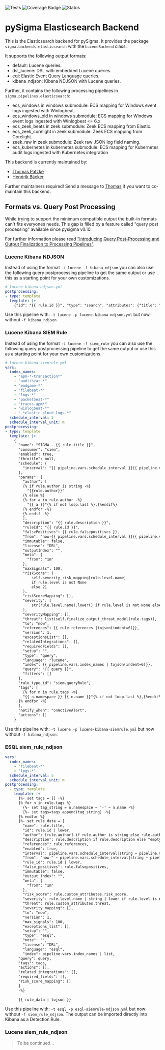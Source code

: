 ![Tests](https://github.com/SigmaHQ/pySigma-backend-elasticsearch/actions/workflows/test.yml/badge.svg)
![Coverage
Badge](https://img.shields.io/endpoint?url=https://gist.githubusercontent.com/thomaspatzke/3c445ef26310e9f2d2ca09c697db1c71/raw/SigmaHQ-pySigma-backend-elasticsearch.json)
![Status](https://img.shields.io/badge/Status-release-green)

# pySigma Elasticsearch Backend

This is the Elasticsearch backend for pySigma. It provides the package `sigma.backends.elasticsearch` with the `LuceneBackend` class.

It supports the following output formats:

* default: Lucene queries.
* dsl_lucene: DSL with embedded Lucene queries.
* eql: Elastic Event Query Language queries.
* kibana_ndjson: Kibana NDJSON with Lucene queries.

Further, it contains the following processing pipelines in `sigma.pipelines.elasticsearch`:

* ecs_windows in windows submodule: ECS mapping for Windows event logs ingested with Winlogbeat.
* ecs_windows_old in windows submodule: ECS mapping for Windows event logs ingested with Winlogbeat <= 6.x.
* ecs_zeek_beats in zeek submodule: Zeek ECS mapping from Elastic.
* ecs_zeek_corelight in zeek submodule: Zeek ECS mapping from Corelight.
* zeek_raw in zeek submodule: Zeek raw JSON log field naming.
* ecs_kubernetes in kubernetes submodule: ECS mapping for Kubernetes audit logs ingested with Kubernetes integration

This backend is currently maintained by:

* [Thomas Patzke](https://github.com/SigmaHQ/)
* [Hendrik Bäcker](https://github.com/andurin)

Further maintainers required! Send a message to [Thomas](mailto:thomas@patzke.org) if you want to co-maintain this
backend.

## Formats vs. Query Post Processing

While trying to support the minimum compatible output the built-in formats can't fits everyones needs. This gap is filled by a feature called "query post processing" available since pysigma v0.10.

For further information please read ["Introducing Query Post-Processing and Output Finalization to Processing Pipelines"](https://medium.com/sigma-hq/introducing-query-post-processing-and-output-finalization-to-processing-pipelines-4bfe74087ac1).

### Lucene Kibana NDJSON

Instead of using the format `-t lucene -f kibana_ndjson` you can also use the following query postprocessing pipeline
to get the same output or use this as a starting point for your own customizations.

```yaml
# lucene-kibana-ndjson.yml
postprocessing:
- type: template
  template: |+
    {"id": "{{ rule.id }}", "type": "search", "attributes": {"title": "SIGMA - {{ rule.title }}", "description": "{{ rule.description }}", "hits": 0, "columns": [], "sort": ["@timestamp", "desc"], "version": 1, "kibanaSavedObjectMeta": {"searchSourceJSON": "{\"index\": \"beats-*\", \"filter\": [], \"highlight\": {\"pre_tags\": [\"@kibana-highlighted-field@\"], \"post_tags\": [\"@/kibana-highlighted-field@\"], \"fields\": {\"*\": {}}, \"require_field_match\": false, \"fragment_size\": 2147483647}, \"query\": {\"query_string\": {\"query\": \"{{ query }}\", \"analyze_wildcard\": true}}}"}}, "references": [{"id": "beats-*", "name": "kibanaSavedObjectMeta.searchSourceJSON.index", "type": "index-pattern"}]}
```

Use this pipeline with: `-t lucene -p lucene-kibana-ndjson.yml` but now without `-f kibana_ndjson`.

### Lucene Kibana SIEM Rule

Instead of using the format `-t lucene -f siem_rule` you can also use the following query postprocessing pipeline
to get the same output or use this as a starting point for your own customizations.

```yaml
# lucene-kibana-siemrule.yml
vars:
  index_names: 
    - "apm-*-transaction*"
    - "auditbeat-*"
    - "endgame-*"
    - "filebeat-*"
    - "logs-*"
    - "packetbeat-*"
    - "traces-apm*"
    - "winlogbeat-*"
    - "-*elastic-cloud-logs-*"
  schedule_interval: 5
  schedule_interval_unit: m
postprocessing:
- type: template
  template: |+
    {
      "name": "SIGMA - {{ rule.title }}",
      "consumer": "siem",
      "enabled": true,
      "throttle": null,
      "schedule": {
        "interval": "{{ pipeline.vars.schedule_interval }}{{ pipeline.vars.schedule_interval_unit }}"
      },
      "params": {
        "author": [
        {% if rule.author is string -%}
          "{{rule.author}}"
        {% else %}
        {% for a in rule.author -%}
          "{{ a }}"{% if not loop.last %},{%endif%}
        {% endfor -%}
        {% endif -%} 
        ],
        "description": "{{ rule.description }}",
        "ruleId": "{{ rule.id }}",
        "falsePositives": {{ rule.falsepositives }},
        "from": "now-{{ pipeline.vars.schedule_interval }}{{ pipeline.vars.schedule_interval_unit }}",
        "immutable": false,
        "license": "DRL",
        "outputIndex": "",
        "meta": {
          "from": "1m"
        },
        "maxSignals": 100,
        "riskScore": (
            self.severity_risk_mapping[rule.level.name]
            if rule.level is not None
            else 21
        ),
        "riskScoreMapping": [],
        "severity": (
            str(rule.level.name).lower() if rule.level is not None else "low"
        ),
        "severityMapping": [],
        "threat": list(self.finalize_output_threat_model(rule.tags)),
        "to": "now",
        "references": {{ rule.references |tojson(indent=6)}},
        "version": 1,
        "exceptionsList": [],
        "relatedIntegrations": [],
        "requiredFields": [],
        "setup": "",
        "type": "query",
        "language": "lucene",
        "index": {{ pipeline.vars.index_names | tojson(indent=6)}},
        "query": "{{ query }}",
        "filters": []
      },
      "rule_type_id": "siem.queryRule",
      "tags": [
        {% for n in rule.tags -%}
        "{{ n.namespace }}-{{ n.name }}"{% if not loop.last %},{%endif%}
      {% endfor -%}
      ],
      "notify_when": "onActiveAlert",
      "actions": []
    }
```

Use this pipeline with: `-t lucene -p lucene-kibana-siemrule.yml` but now without `-f kibana_ndjson`.

### ESQL siem_rule_ndjson
```yaml
vars:
  index_names: 
    - "filebeat-*"
    - "logs-*"
  schedule_interval: 5
  schedule_interval_unit: m
postprocessing:
  - type: template
    template: |+
      {%- set tags = [] -%}
      {% for n in rule.tags %}
        {%- set tag_string = n.namespace ~ '-' ~ n.name -%}
        {%- set tags=tags.append(tag_string) -%}
      {% endfor %}
      {%- set rule_data = {
        "name": rule.title,
        "id": rule.id | lower,
        "author": [rule.author] if rule.author is string else rule.author or [],
        "description": rule.description if rule.description else "empty description",
        "references": rule.references,
        "enabled": true,
        "interval": pipeline.vars.schedule_interval|string ~ pipeline.vars.schedule_interval_unit,
        "from": "now-" ~ pipeline.vars.schedule_interval|string ~ pipeline.vars.schedule_interval_unit,
        "rule_id": rule.id | lower,
        "false_positives": rule.falsepositives,
        "immutable": false,
        "output_index": "",
        "meta": {
          "from": "1m"
        },
        "risk_score": rule.custom_attributes.risk_score,
        "severity": rule.level.name | string | lower if rule.level is not none else "low",
        "threat": rule.custom_attributes.threat,
        "severity_mapping": [],
        "to": "now",
        "version": 1,
        "max_signals": 100,
        "exceptions_list": [],
        "setup": "",
        "type": "esql",
        "note": "",
        "license": "DRL",
        "language": "esql",
        "index": pipeline.vars.index_names | list,
      "query": query,
      "tags": tags,
      "actions": [],
      "related_integrations": [],
      "required_fields": [],
      "risk_score_mapping": []
      }
      -%}
      
      {{ rule_data | tojson }}
```
Use this pipeline with: `-t esql -p esql-siemrule-ndjson.yml` but now without `-f siem_rule_ndjson`.
The output can be imported directly into Kibana as a Detection Rule.

### Lucene siem_rule_ndjson

> To be continued...
